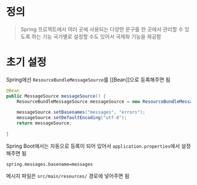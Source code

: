 # 정의

>Spring 프로젝트에서 여러 곳에 사용되는 다양한 문구를 한 곳에서 관리할 수 있도록 하는 기능
>국가별로 설정할 수도 있어서 국제화 기능을 제공함

# 초기 설정

Spring에선 `ResourceBundleMessageSource`를 [[Bean]]으로 등록해주면 됨
```java
@Bean
public MessageSource messageSource() {
	ResourceBundleMessageSource messageSource = new ResourceBundleMessageSource();
	
	messageSource.setBasenames("messages", "errors");
    messageSource.setDefaultEncoding("utf-8");
    return messageSource;
	
}
```

Spring Boot에서는 자동으로 등록이 되어 있어서 `application.properties`에서 설정해주면 됨
```properties
spring.messages.basename=messages
```

메시지 파일은 `src/main/resources/` 경로에 넣어주면 됨

